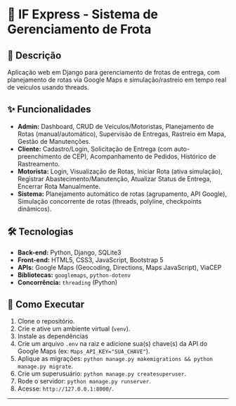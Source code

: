 # 🚚 IF Express - Sistema de Gerenciamento de Frota

## 📝 Descrição

Aplicação web em Django para gerenciamento de frotas de entrega, com planejamento de rotas via Google Maps e simulação/rastreio em tempo real de veículos usando threads.

## ✨ Funcionalidades

* **Admin:** Dashboard, CRUD de Veículos/Motoristas, Planejamento de Rotas (manual/automático), Supervisão de Entregas, Rastreio em Mapa, Gestão de Manutenções.
* **Cliente:** Cadastro/Login, Solicitação de Entrega (com auto-preenchimento de CEP), Acompanhamento de Pedidos, Histórico de Rastreamento.
* **Motorista:** Login, Visualização de Rotas, Iniciar Rota (ativa simulação), Registrar Abastecimento/Manutenção, Atualizar Status de Entrega, Encerrar Rota Manualmente.
* **Sistema:** Planejamento automático de rotas (agrupamento, API Google), Simulação concorrente de rotas (threads, polyline, checkpoints dinâmicos).

## 🛠️ Tecnologias

* **Back-end:** Python, Django, SQLite3
* **Front-end:** HTML5, CSS3, JavaScript, Bootstrap 5
* **APIs:** Google Maps (Geocoding, Directions, Maps JavaScript), ViaCEP
* **Bibliotecas:** `googlemaps`, `python-dotenv`
* **Concorrência:** `threading` (Python)

## 🚀 Como Executar

1.  Clone o repositório.
2.  Crie e ative um ambiente virtual (`venv`).
3.  Instale as dependências
4.  Crie um arquivo `.env` na raiz e adicione sua(s) chave(s) da API do Google Maps (ex: `Maps_API_KEY="SUA_CHAVE"`).
5.  Aplique as migrações: `python manage.py makemigrations && python manage.py migrate`.
6.  Crie um superusuário: `python manage.py createsuperuser`.
7.  Rode o servidor: `python manage.py runserver`.
8.  Acesse: `http://127.0.0.1:8000/`.
   
---
